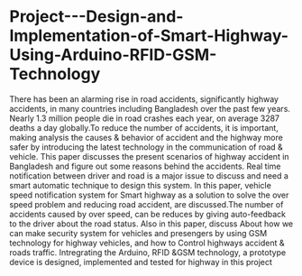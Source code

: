 # Project---Design-and-Implementation-of-Smart-Highway-Using-Arduino-RFID-GSM-Technology
There has been an alarming rise in road accidents, significantly highway accidents, in many  countries including Bangladesh over the past few years. Nearly 1.3 million people die in road  crashes each year, on average 3287 deaths a day globally.To reduce the number of accidents,  it is important, making analysis the causes &amp; behavior of accident and the highway more  safer by introducing the latest technology in the communication of road &amp; vehicle.  This paper discusses the present scenarios of highway accident in Bangladesh and figure out  some reasons behind the accidents. Real time notification between driver and road is a major  issue to discuss and need a smart automatic technique to design this system.  In this paper, vehicle speed notification system for Smart highway as a solution to solve the  over speed problem and reducing road accident, are discussed.The number of accidents  caused by over speed, can be reduces by giving auto-feedback to the driver about the road  status. Also in this paper, discuss About  how we can make security system for vehicles and  presengers by using GSM technology for highway vehicles, and how to Control highways  accident &amp; roads traffic. Intregrating the Arduino, RFID &amp;GSM technology, a  prototype  device is designed, implemented and tested for highway in this project
